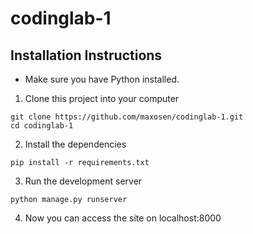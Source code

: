 # codinglab-1

## Installation Instructions
* Make sure you have Python installed.

1. Clone this project into your computer
```
git clone https://github.com/maxosen/codinglab-1.git
cd codinglab-1
```

2. Install the dependencies
```
pip install -r requirements.txt
```

3. Run the development server
```
python manage.py runserver
```

4. Now you can access the site on localhost:8000
